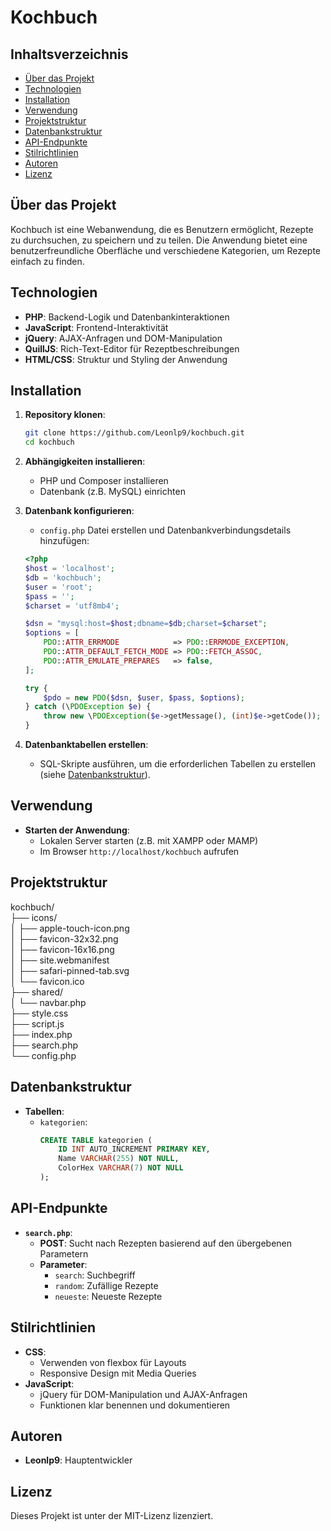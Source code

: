# Kochbuch

## Inhaltsverzeichnis
- [Über das Projekt](#über-das-projekt)
- [Technologien](#technologien)
- [Installation](#installation)
- [Verwendung](#verwendung)
- [Projektstruktur](#projektstruktur)
- [Datenbankstruktur](#datenbankstruktur)
- [API-Endpunkte](#api-endpunkte)
- [Stilrichtlinien](#stilrichtlinien)
- [Autoren](#autoren)
- [Lizenz](#lizenz)

## Über das Projekt
Kochbuch ist eine Webanwendung, die es Benutzern ermöglicht, Rezepte zu durchsuchen, zu speichern und zu teilen. Die Anwendung bietet eine benutzerfreundliche Oberfläche und verschiedene Kategorien, um Rezepte einfach zu finden.

## Technologien
- **PHP**: Backend-Logik und Datenbankinteraktionen
- **JavaScript**: Frontend-Interaktivität
- **jQuery**: AJAX-Anfragen und DOM-Manipulation
- **QuillJS**: Rich-Text-Editor für Rezeptbeschreibungen
- **HTML/CSS**: Struktur und Styling der Anwendung

## Installation
1. **Repository klonen**:
    ```bash
    git clone https://github.com/Leonlp9/kochbuch.git
    cd kochbuch
    ```

2. **Abhängigkeiten installieren**:
    - PHP und Composer installieren
    - Datenbank (z.B. MySQL) einrichten

3. **Datenbank konfigurieren**:
    - `config.php` Datei erstellen und Datenbankverbindungsdetails hinzufügen:
    ```php
    <?php
    $host = 'localhost';
    $db = 'kochbuch';
    $user = 'root';
    $pass = '';
    $charset = 'utf8mb4';

    $dsn = "mysql:host=$host;dbname=$db;charset=$charset";
    $options = [
        PDO::ATTR_ERRMODE            => PDO::ERRMODE_EXCEPTION,
        PDO::ATTR_DEFAULT_FETCH_MODE => PDO::FETCH_ASSOC,
        PDO::ATTR_EMULATE_PREPARES   => false,
    ];

    try {
        $pdo = new PDO($dsn, $user, $pass, $options);
    } catch (\PDOException $e) {
        throw new \PDOException($e->getMessage(), (int)$e->getCode());
    }
    ```

4. **Datenbanktabellen erstellen**:
    - SQL-Skripte ausführen, um die erforderlichen Tabellen zu erstellen (siehe [Datenbankstruktur](#datenbankstruktur)).

## Verwendung
- **Starten der Anwendung**:
    - Lokalen Server starten (z.B. mit XAMPP oder MAMP)
    - Im Browser `http://localhost/kochbuch` aufrufen

## Projektstruktur
kochbuch/<br>
├── icons/<br>
│ ├── apple-touch-icon.png<br>
│ ├── favicon-32x32.png<br>
│ ├── favicon-16x16.png<br>
│ ├── site.webmanifest<br>
│ ├── safari-pinned-tab.svg<br>
│ └── favicon.ico <br>
├── shared/<br>
│ └── navbar.php<br>
├── style.css<br>
├── script.js<br>
├── index.php<br>
├── search.php<br>
└── config.php

## Datenbankstruktur
- **Tabellen**:
    - `kategorien`:
        ```sql
        CREATE TABLE kategorien (
            ID INT AUTO_INCREMENT PRIMARY KEY,
            Name VARCHAR(255) NOT NULL,
            ColorHex VARCHAR(7) NOT NULL
        );
        ```

## API-Endpunkte
- **`search.php`**:
    - **POST**: Sucht nach Rezepten basierend auf den übergebenen Parametern
    - **Parameter**:
        - `search`: Suchbegriff
        - `random`: Zufällige Rezepte
        - `neueste`: Neueste Rezepte

## Stilrichtlinien
- **CSS**:
    - Verwenden von flexbox für Layouts
    - Responsive Design mit Media Queries
- **JavaScript**:
    - jQuery für DOM-Manipulation und AJAX-Anfragen
    - Funktionen klar benennen und dokumentieren

## Autoren
- **Leonlp9**: Hauptentwickler

## Lizenz
Dieses Projekt ist unter der MIT-Lizenz lizenziert.